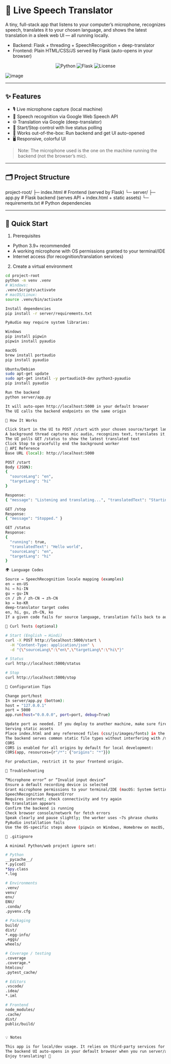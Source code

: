 # 🎤 Live Speech Translator
  
A tiny, full-stack app that listens to your computer’s microphone, recognizes speech, translates it to your chosen language, and shows the latest translation in a sleek web UI — all running locally.

- Backend: Flask + threading + SpeechRecognition + deep-translator
- Frontend: Plain HTML/CSS/JS served by Flask (auto-opens in your browser)
<p align="center">
  
  <img alt="Python" src="https://img.shields.io/badge/Python-3.9%2B-3776AB?logo=python&amp;logoColor=white" />
  <img alt="Flask" src="https://img.shields.io/badge/Flask-2.3%2B-000000?logo=flask&amp;logoColor=white" />
  <img alt="License" src="https://img.shields.io/badge/Local%20Only-Dev-orange?logo=homeassistant&amp;logoColor=white" />
</p>

![image](https://github.com/MdSaifAli063/Live-Speech-Translator/blob/1795f1c3a6c4556ee220e3732ead4674f07070c4/Screenshot%202025-09-21%20005025.png)

---

## ✨ Features

- 🎙️ Live microphone capture (local machine)
- 🧠 Speech recognition via Google Web Speech API
- 🌐 Translation via Google (deep-translator)
- 🔁 Start/Stop control with live status polling
- 🧩 Works out-of-the-box: Run backend and get UI auto-opened
- 🖥️ Responsive, colorful UI

> Note: The microphone used is the one on the machine running the backend (not the browser’s mic).

---

## 🗂️ Project Structure


project-root/ ├─ index.html # Frontend (served by Flask) └─ server/ ├─ app.py # Flask backend (serves API + index.html + static assets) └─ requirements.txt # Python dependencies


---

## 🚀 Quick Start

1) Prerequisites
- Python 3.9+ recommended
- A working microphone with OS permissions granted to your terminal/IDE
- Internet access (for recognition/translation services)

2) Create a virtual environment
```bash
cd project-root
python -m venv .venv
# Windows:
.venv\Scripts\activate
# macOS/Linux:
source .venv/bin/activate

Install dependencies
pip install -r server/requirements.txt

PyAudio may require system libraries:

Windows
pip install pipwin
pipwin install pyaudio

macOS
brew install portaudio
pip install pyaudio

Ubuntu/Debian
sudo apt-get update
sudo apt-get install -y portaudio19-dev python3-pyaudio
pip install pyaudio

Run the backend
python server/app.py

It will auto-open http://localhost:5000 in your default browser
The UI calls the backend endpoints on the same origin

🧭 How It Works

Click Start in the UI to POST /start with your chosen source/target languages
A background thread captures mic audio, recognizes text, translates it, and updates shared state
The UI polls GET /status to show the latest translated text
Click Stop to gracefully end the background worker
🔌 API Reference
Base URL (local): http://localhost:5000

POST /start
Body (JSON):
{
  "sourceLang": "en",
  "targetLang": "hi"
}

Response:
{ "message": "Listening and translating...", "translatedText": "Starting speech recognition..." }

GET /stop
Response:
{ "message": "Stopped." }

GET /status
Response:
{
  "running": true,
  "translatedText": "Hello world",
  "sourceLang": "en",
  "targetLang": "hi"
}

🌍 Language Codes

Source → SpeechRecognition locale mapping (examples)
en → en-US
hi → hi-IN
gu → gu-IN
cn / zh / zh-CN → zh-CN
ko → ko-KR
deep-translator target codes
en, hi, gu, zh-CN, ko
If a given code fails for source language, translation falls back to auto-detect.

🧪 Curl Tests (optional)

# Start (English → Hindi)
curl -X POST http://localhost:5000/start \
  -H "Content-Type: application/json" \
  -d "{\"sourceLang\":\"en\",\"targetLang\":\"hi\"}"

# Status
curl http://localhost:5000/status

# Stop
curl http://localhost:5000/stop

🧰 Configuration Tips

Change port/host
In server/app.py (bottom):
host = "127.0.0.1"
port = 5000
app.run(host="0.0.0.0", port=port, debug=True)

Update port as needed. If you deploy to another machine, make sure firewalls allow that port.
Serving static assets
Place index.html and any referenced files (css/js/images/fonts) in the project root (same folder as index.html)
The backend serves common static file types without interfering with /start, /stop, /status
CORS
CORS is enabled for all origins by default for local development:
CORS(app, resources={r"/*": {"origins": "*"}})

For production, restrict it to your frontend origin.

🛟 Troubleshooting

“Microphone error” or “Invalid input device”
Ensure a default recording device is selected
Grant microphone permissions to your terminal/IDE (macOS: System Settings → Privacy & Security → Microphone)
SpeechRecognition RequestError
Requires internet; check connectivity and try again
No translation appears
Confirm the backend is running
Check browser console/network for fetch errors
Speak clearly and pause slightly; the worker uses ~7s phrase chunks
PyAudio installation fails
Use the OS-specific steps above (pipwin on Windows, Homebrew on macOS, apt on Ubuntu/Debian)

🧹 .gitignore

A minimal Python/web project ignore set:

# Python
__pycache__/
*.py[cod]
*$py.class
*.log

# Environments
.venv/
venv/
env/
ENV/
.conda/
.pyvenv.cfg

# Packaging
build/
dist/
*.egg-info/
.eggs/
wheels/

# Coverage / testing
.coverage
.coverage.*
htmlcov/
.pytest_cache/

# Editors
.vscode/
.idea/
*.iml

# Frontend
node_modules/
.cache/
dist/
public/build/


💡 Notes

This app is for local/dev usage. It relies on third-party services for recognition and translation.
The backend UI auto-opens in your default browser when you run server/app.py.
Enjoy translating! 🌟
